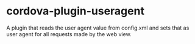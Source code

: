 # cordova-plugin-useragent
A plugin that reads the user agent value from config.xml and sets that as user agent for all requests made by the web view.
